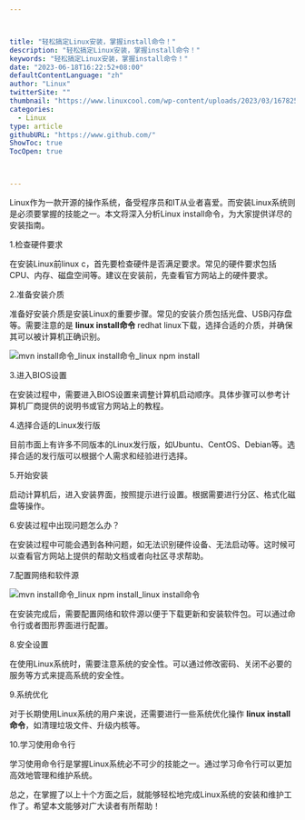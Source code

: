 ```yaml
---



title: "轻松搞定Linux安装，掌握install命令！"
description: "轻松搞定Linux安装，掌握install命令！"
keywords: "轻松搞定Linux安装，掌握install命令！"
date: "2023-06-18T16:22:52+08:00"
defaultContentLanguage: "zh"
author: "Linux"
twitterSite: ""
thumbnail: "https://www.linuxcool.com/wp-content/uploads/2023/03/1678255500858_0.jpg"
categories:
  - Linux
type: article
githubURL: "https://www.github.com/"
ShowToc: true
TocOpen: true



---
```


Linux作为一款开源的操作系统，备受程序员和IT从业者喜爱。而安装Linux系统则是必须要掌握的技能之一。本文将深入分析Linux install命令，为大家提供详尽的安装指南。

1.检查硬件要求

在安装Linux前linux c，首先要检查硬件是否满足要求。常见的硬件要求包括CPU、内存、磁盘空间等。建议在安装前，先查看官方网站上的硬件要求。

2.准备安装介质

准备好安装介质是安装Linux的重要步骤。常见的安装介质包括光盘、USB闪存盘等。需要注意的是 **linux install命令** redhat linux下载，选择合适的介质，并确保其可以被计算机正确识别。

![mvn install命令_linux install命令_linux npm install](https://www.linuxcool.com/wp-content/uploads/2023/03/1678255500858_0.jpg)

3.进入BIOS设置

在安装过程中，需要进入BIOS设置来调整计算机启动顺序。具体步骤可以参考计算机厂商提供的说明书或官方网站上的教程。

4.选择合适的Linux发行版

目前市面上有许多不同版本的Linux发行版，如Ubuntu、CentOS、Debian等。选择合适的发行版可以根据个人需求和经验进行选择。

5.开始安装

启动计算机后，进入安装界面，按照提示进行设置。根据需要进行分区、格式化磁盘等操作。

6.安装过程中出现问题怎么办？

在安装过程中可能会遇到各种问题，如无法识别硬件设备、无法启动等。这时候可以查看官方网站上提供的帮助文档或者向社区寻求帮助。

7.配置网络和软件源

![mvn install命令_linux npm install_linux install命令](https://www.linuxcool.com/wp-content/uploads/2023/03/1678255500858_1.jpg)

在安装完成后，需要配置网络和软件源以便于下载更新和安装软件包。可以通过命令行或者图形界面进行配置。

8.安全设置

在使用Linux系统时，需要注意系统的安全性。可以通过修改密码、关闭不必要的服务等方式来提高系统的安全性。

9.系统优化

对于长期使用Linux系统的用户来说，还需要进行一些系统优化操作 **linux install命令**，如清理垃圾文件、升级内核等。

10.学习使用命令行

学习使用命令行是掌握Linux系统必不可少的技能之一。通过学习命令行可以更加高效地管理和维护系统。

总之，在掌握了以上十个方面之后，就能够轻松地完成Linux系统的安装和维护工作了。希望本文能够对广大读者有所帮助！